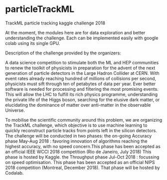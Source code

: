 # particleTrackML
TrackML particle tracking kaggle challenge 2018 

At the moment, the modules here are for data exploration and better understanding the challenge. Each can be implemented easily with google colab using its single GPU. 


Description of the challenge provided by the organizers: 

A data science competition to stimulate both the ML and HEP communities to renew the toolkit of physicists in preparation for the advent of the next generation of particle detectors in the Large Hadron Collider at CERN. With event rates already reaching hundred of millions of collisions per second, physicists must sift through ten of petabytes of data per year. Ever better software is needed for processing and filtering the most promising events. This will allow the LHC to fulfill its rich physics programme, understanding the private life of the Higgs boson, searching for the elusive dark matter,  or elucidating the dominance of matter over anti-matter in the observable Universe.

To mobilise the scientific community around this problem, we are organizing the TrackML challenge, which objective is to use machine learning to quickly reconstruct particle tracks from points left in the silicon detectors. The challenge will be conducted in two phases: 
the on-going Accuracy phase May-Aug 2018 :  favoring innovation of algorithms reaching the highest accuracy, with no speed concern.This phase has been accepted as an official IEEE WCCI 2018 competition (Rio de Janeiro, July 2018) This phase is hosted by Kaggle.
the Throughput phase Jul-Oct 2018 : focussing on speed optimisation. This phase has been accepted as an official NIPS 2018 competition (Montreal, December 2018). That phase will be hosted by Codalab.
